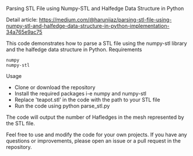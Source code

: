 Parsing STL File using Numpy-STL and Halfedge Data Structure in Python

Detail article: https://medium.com/@harunijaz/parsing-stl-file-using-numpy-stl-and-halfedge-data-structure-in-python-implementation-34a765e9ac75 

This code demonstrates how to parse a STL file using the numpy-stl library and the halfedge data structure in Python.
Requirements

    numpy
    numpy-stl

Usage

   * Clone or download the repository
   * Install the required packages i-e numpy and numpy-stl
   * Replace 'teapot.stl' in the code with the path to your STL file
   * Run the code using python parse_stl.py

The code will output the number of Hafledges in the mesh represented by the STL file.

Feel free to use and modify the code for your own projects. If you have any questions or improvements, please open an issue or a pull request in the repository.
